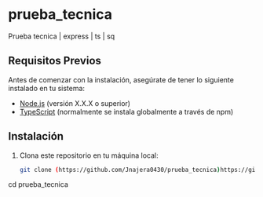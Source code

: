 # prueba_tecnica

Prueba tecnica | express | ts | sq

## Requisitos Previos

Antes de comenzar con la instalación, asegúrate de tener lo siguiente instalado en tu sistema:

- [Node.js](https://nodejs.org/) (versión X.X.X o superior)
- [TypeScript](https://www.typescriptlang.org/) (normalmente se instala globalmente a través de npm)

## Instalación

1. Clona este repositorio en tu máquina local:

   ```bash
   git clone (https://github.com/Jnajera0430/prueba_tecnica)https://github.com/Jnajera0430/prueba_tecnica

cd prueba_tecnica
